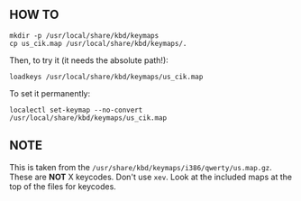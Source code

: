 ## HOW TO

```
mkdir -p /usr/local/share/kbd/keymaps
cp us_cik.map /usr/local/share/kbd/keymaps/.
```

Then, to try it (it needs the absolute path!):

```
loadkeys /usr/local/share/kbd/keymaps/us_cik.map
```

To set it permanently:

```
localectl set-keymap --no-convert /usr/local/share/kbd/keymaps/us_cik.map
```

## NOTE

This is taken from the `/usr/share/kbd/keymaps/i386/qwerty/us.map.gz`.
These are **NOT** X keycodes. Don't use `xev`. Look at the included maps at the
top of the files for keycodes.
